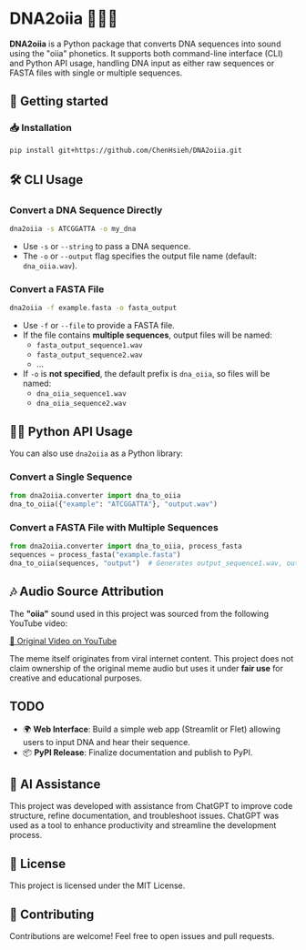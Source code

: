 # DNA2oiia 🧬🎵🐱
 
**DNA2oiia** is a Python package that converts DNA sequences into sound using the "oiia" phonetics. It supports both command-line interface (CLI) and Python API usage, handling DNA input as either raw sequences or FASTA files with single or multiple sequences.

## 🚀 Getting started

### 📥 Installation
```bash
pip install git+https://github.com/ChenHsieh/DNA2oiia.git
```

## 🛠️ CLI Usage

### Convert a DNA Sequence Directly

```bash
dna2oiia -s ATCGGATTA -o my_dna
```

- Use `-s` or `--string` to pass a DNA sequence.
- The `-o` or `--output` flag specifies the output file name (default: `dna_oiia.wav`).

### Convert a FASTA File

```bash
dna2oiia -f example.fasta -o fasta_output
```

- Use `-f` or `--file` to provide a FASTA file.
- If the file contains **multiple sequences**, output files will be named:  
  - `fasta_output_sequence1.wav`
  - `fasta_output_sequence2.wav`
  - ...
- If `-o` is **not specified**, the default prefix is `dna_oiia`, so files will be named:
  - `dna_oiia_sequence1.wav`
  - `dna_oiia_sequence2.wav`

## 🧑‍💻 Python API Usage

You can also use `dna2oiia` as a Python library:

### Convert a Single Sequence
```python
from dna2oiia.converter import dna_to_oiia
dna_to_oiia({"example": "ATCGGATTA"}, "output.wav")
```

### Convert a FASTA File with Multiple Sequences
```python
from dna2oiia.converter import dna_to_oiia, process_fasta
sequences = process_fasta("example.fasta")
dna_to_oiia(sequences, "output")  # Generates output_sequence1.wav, output_sequence2.wav...
```
 
## 🎶 Audio Source Attribution

The **"oiia"** sound used in this project was sourced from the following YouTube video:

[🔗 Original Video on YouTube](https://www.youtube.com/watch?v=1oKZFGLn02g)

The meme itself originates from viral internet content. This project does not claim ownership of the original meme audio but uses it under **fair use** for creative and educational purposes.
 
 ## TODO
 - 🌍 **Web Interface**: Build a simple web app (Streamlit or Flet) allowing users to input DNA and hear their sequence.
 - 📦 **PyPI Release**: Finalize documentation and publish to PyPI.

 ## 🤖 AI Assistance
  
 This project was developed with assistance from ChatGPT to improve code structure, refine documentation, and troubleshoot issues. ChatGPT was used as a tool to enhance productivity and streamline the development process.
 
 ## 📜 License
 This project is licensed under the MIT License.
 
 ## 🤝 Contributing
 Contributions are welcome! Feel free to open issues and pull requests.
